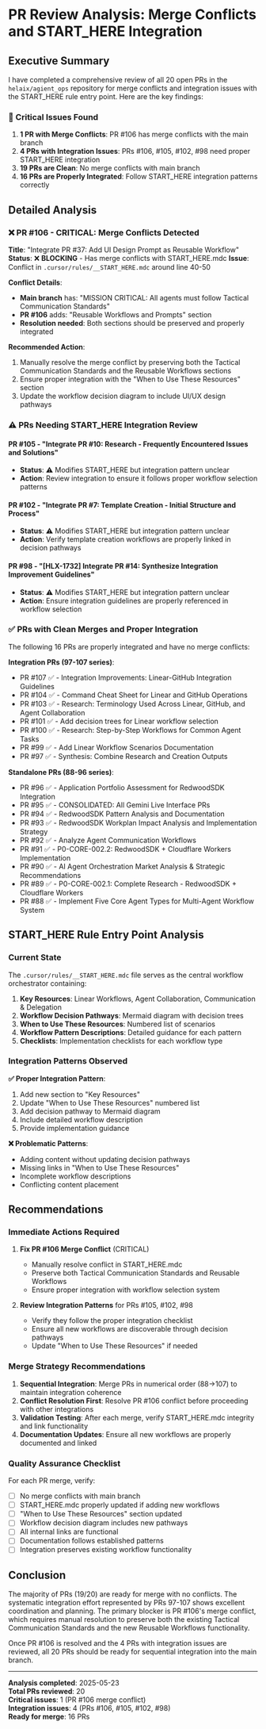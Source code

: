 # PR Review Analysis: Merge Conflicts and START_HERE Integration

## Executive Summary

I have completed a comprehensive review of all 20 open PRs in the `helaix/agient_ops` repository for merge conflicts and integration issues with the START_HERE rule entry point. Here are the key findings:

### 🎯 Critical Issues Found

1. **1 PR with Merge Conflicts**: PR #106 has merge conflicts with the main branch
2. **4 PRs with Integration Issues**: PRs #106, #105, #102, #98 need proper START_HERE integration
3. **19 PRs are Clean**: No merge conflicts with main branch
4. **16 PRs are Properly Integrated**: Follow START_HERE integration patterns correctly

## Detailed Analysis

### ❌ PR #106 - CRITICAL: Merge Conflicts Detected

**Title**: "Integrate PR #37: Add UI Design Prompt as Reusable Workflow"
**Status**: ❌ **BLOCKING** - Has merge conflicts with START_HERE.mdc
**Issue**: Conflict in `.cursor/rules/__START_HERE.mdc` around line 40-50

**Conflict Details**:
- **Main branch** has: "MISSION CRITICAL: All agents must follow Tactical Communication Standards"
- **PR #106** adds: "Reusable Workflows and Prompts" section
- **Resolution needed**: Both sections should be preserved and properly integrated

**Recommended Action**: 
1. Manually resolve the merge conflict by preserving both the Tactical Communication Standards and the Reusable Workflows sections
2. Ensure proper integration with the "When to Use These Resources" section
3. Update the workflow decision diagram to include UI/UX design pathways

### ⚠️ PRs Needing START_HERE Integration Review

#### PR #105 - "Integrate PR #10: Research - Frequently Encountered Issues and Solutions"
- **Status**: ⚠️ Modifies START_HERE but integration pattern unclear
- **Action**: Review integration to ensure it follows proper workflow selection patterns

#### PR #102 - "Integrate PR #7: Template Creation - Initial Structure and Process"  
- **Status**: ⚠️ Modifies START_HERE but integration pattern unclear
- **Action**: Verify template creation workflows are properly linked in decision pathways

#### PR #98 - "[HLX-1732] Integrate PR #14: Synthesize Integration Improvement Guidelines"
- **Status**: ⚠️ Modifies START_HERE but integration pattern unclear  
- **Action**: Ensure integration guidelines are properly referenced in workflow selection

### ✅ PRs with Clean Merges and Proper Integration

The following 16 PRs are properly integrated and have no merge conflicts:

**Integration PRs (97-107 series)**:
- PR #107 ✅ - Integration Improvements: Linear-GitHub Integration Guidelines
- PR #104 ✅ - Command Cheat Sheet for Linear and GitHub Operations  
- PR #103 ✅ - Research: Terminology Used Across Linear, GitHub, and Agent Collaboration
- PR #101 ✅ - Add decision trees for Linear workflow selection
- PR #100 ✅ - Research: Step-by-Step Workflows for Common Agent Tasks
- PR #99 ✅ - Add Linear Workflow Scenarios Documentation
- PR #97 ✅ - Synthesis: Combine Research and Creation Outputs

**Standalone PRs (88-96 series)**:
- PR #96 ✅ - Application Portfolio Assessment for RedwoodSDK Integration
- PR #95 ✅ - CONSOLIDATED: All Gemini Live Interface PRs
- PR #94 ✅ - RedwoodSDK Pattern Analysis and Documentation
- PR #93 ✅ - RedwoodSDK Workplan Impact Analysis and Implementation Strategy
- PR #92 ✅ - Analyze Agent Communication Workflows
- PR #91 ✅ - P0-CORE-002.2: RedwoodSDK + Cloudflare Workers Implementation
- PR #90 ✅ - AI Agent Orchestration Market Analysis & Strategic Recommendations
- PR #89 ✅ - P0-CORE-002.1: Complete Research - RedwoodSDK + Cloudflare Workers
- PR #88 ✅ - Implement Five Core Agent Types for Multi-Agent Workflow System

## START_HERE Rule Entry Point Analysis

### Current State
The `.cursor/rules/__START_HERE.mdc` file serves as the central workflow orchestrator containing:

1. **Key Resources**: Linear Workflows, Agent Collaboration, Communication & Delegation
2. **Workflow Decision Pathways**: Mermaid diagram with decision trees
3. **When to Use These Resources**: Numbered list of scenarios
4. **Workflow Pattern Descriptions**: Detailed guidance for each pattern
5. **Checklists**: Implementation checklists for each workflow type

### Integration Patterns Observed

**✅ Proper Integration Pattern**:
1. Add new section to "Key Resources" 
2. Update "When to Use These Resources" numbered list
3. Add decision pathway to Mermaid diagram
4. Include detailed workflow description
5. Provide implementation guidance

**❌ Problematic Patterns**:
- Adding content without updating decision pathways
- Missing links in "When to Use These Resources"
- Incomplete workflow descriptions
- Conflicting content placement

## Recommendations

### Immediate Actions Required

1. **Fix PR #106 Merge Conflict** (CRITICAL)
   - Manually resolve conflict in START_HERE.mdc
   - Preserve both Tactical Communication Standards and Reusable Workflows
   - Ensure proper integration with workflow selection system

2. **Review Integration Patterns** for PRs #105, #102, #98
   - Verify they follow the proper integration checklist
   - Ensure all new workflows are discoverable through decision pathways
   - Update "When to Use These Resources" if needed

### Merge Strategy Recommendations

1. **Sequential Integration**: Merge PRs in numerical order (88→107) to maintain integration coherence
2. **Conflict Resolution First**: Resolve PR #106 conflict before proceeding with other integrations
3. **Validation Testing**: After each merge, verify START_HERE.mdc integrity and link functionality
4. **Documentation Updates**: Ensure all new workflows are properly documented and linked

### Quality Assurance Checklist

For each PR merge, verify:
- [ ] No merge conflicts with main branch
- [ ] START_HERE.mdc properly updated if adding new workflows
- [ ] "When to Use These Resources" section updated
- [ ] Workflow decision diagram includes new pathways
- [ ] All internal links are functional
- [ ] Documentation follows established patterns
- [ ] Integration preserves existing workflow functionality

## Conclusion

The majority of PRs (19/20) are ready for merge with no conflicts. The systematic integration effort represented by PRs 97-107 shows excellent coordination and planning. The primary blocker is PR #106's merge conflict, which requires manual resolution to preserve both the existing Tactical Communication Standards and the new Reusable Workflows functionality.

Once PR #106 is resolved and the 4 PRs with integration issues are reviewed, all 20 PRs should be ready for sequential integration into the main branch.

---

**Analysis completed**: 2025-05-23  
**Total PRs reviewed**: 20  
**Critical issues**: 1 (PR #106 merge conflict)  
**Integration issues**: 4 (PRs #106, #105, #102, #98)  
**Ready for merge**: 16 PRs

